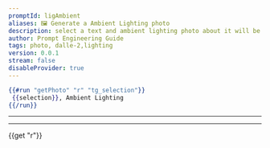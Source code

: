 ```yaml
---
promptId: ligAmbient
aliases: 🖼️ Generate a Ambient Lighting photo
description: select a text and ambient lighting photo about it will be generated using Dalle-2
author: Prompt Engineering Guide
tags: photo, dalle-2,lighting
version: 0.0.1
stream: false
disableProvider: true
---
```

```handlebars
{{#run "getPhoto" "r" "tg_selection"}}
 {{selection}}, Ambient Lighting
{{/run}}
```
***
***
{{get "r"}}